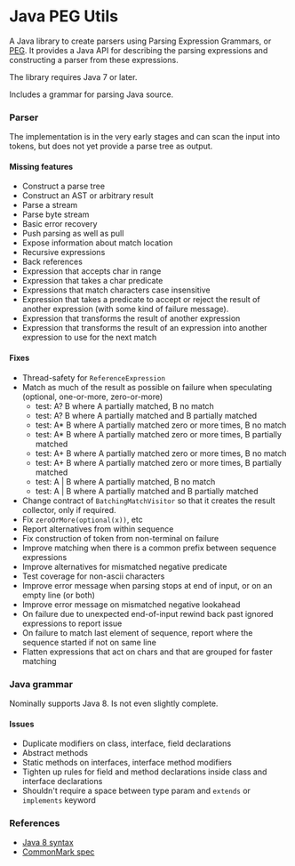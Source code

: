 # Java PEG Utils

A Java library to create parsers using Parsing Expression Grammars, or [PEG](https://en.wikipedia.org/wiki/Parsing_expression_grammar). It provides a Java API for describing the parsing expressions and constructing a parser from these expressions.

The library requires Java 7 or later.

Includes a grammar for parsing Java source.

### Parser

The implementation is in the very early stages and can scan the input into tokens, but does not yet provide a parse tree as output.

#### Missing features

- Construct a parse tree
- Construct an AST or arbitrary result
- Parse a stream
- Parse byte stream
- Basic error recovery
- Push parsing as well as pull
- Expose information about match location
- Recursive expressions
- Back references
- Expression that accepts char in range
- Expression that takes a char predicate
- Expressions that match characters case insensitive
- Expression that takes a predicate to accept or reject the result of another expression (with some kind of failure message).
- Expression that transforms the result of another expression
- Expression that transforms the result of an expression into another expression to use for the next match

#### Fixes

- Thread-safety for `ReferenceExpression`
- Match as much of the result as possible on failure when speculating (optional, one-or-more, zero-or-more) 
    - test: A? B where A partially matched, B no match
    - test: A? B where A partially matched and B partially matched
    - test: A* B where A partially matched zero or more times, B no match
    - test: A* B where A partially matched zero or more times, B partially matched
    - test: A+ B where A partially matched zero or more times, B no match
    - test: A+ B where A partially matched zero or more times, B partially matched
    - test: A | B where A partially matched, B no match
    - test: A | B where A partially matched and B partially matched
- Change contract of `BatchingMatchVisitor` so that it creates the result collector, only if required.
- Fix `zeroOrMore(optional(x))`, etc
- Report alternatives from within sequence
- Fix construction of token from non-terminal on failure
- Improve matching when there is a common prefix between sequence expressions
- Improve alternatives for mismatched negative predicate
- Test coverage for non-ascii characters
- Improve error message when parsing stops at end of input, or on an empty line (or both)
- Improve error message on mismatched negative lookahead
- On failure due to unexpected end-of-input rewind back past ignored expressions to report issue
- On failure to match last element of sequence, report where the sequence started if not on same line
- Flatten expressions that act on chars and that are grouped for faster matching

### Java grammar

Nominally supports Java 8. Is not even slightly complete.

#### Issues

- Duplicate modifiers on class, interface, field declarations
- Abstract methods
- Static methods on interfaces, interface method modifiers
- Tighten up rules for field and method declarations inside class and interface declarations
- Shouldn't require a space between type param and `extends` or `implements` keyword

### References

- [Java 8 syntax](https://docs.oracle.com/javase/specs/jls/se8/html/jls-19.html)
- [CommonMark spec](http://spec.commonmark.org)
